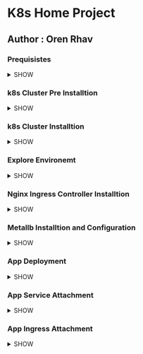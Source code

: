 # K8s Home Project 

## Author : Oren Rhav 

### Prequisistes
<details><summary>SHOW</summary>
<p>
Installation method: Kubespray 
3 nodes cluster 
1 bastion 
OS Ubuntu 20.04 
CPU: 4
RAM: 8


On bastion:
update and upgrade 
Installed Ansible 2.11+ and jinja2 version 2.11+ 
made sure I’m able to ssh without password by copy the keys to the ansible hosts 
hosts in etc/hosts are published in each node

On nodes: 
update and upgrade 
put user into sudoers
made sure they are having internet connection 
</p>
</details>  


### k8s Cluster Pre Installtion
<details><summary>SHOW</summary>
<p>
Make sure Bastion hosts files has a naming for everyone

![image](https://user-images.githubusercontent.com/117763723/221857982-a233f129-bde4-4363-8ba7-97bba4e8edf4.png)


Git clone the kubespray github project.

Creating the cluster inventory hosts: 
- cp -r inventory/sample inventory/dev-cluter
- declare -a IPS=(192.168.1.51 192.168.1.52 192.168.1.53)  < put here the nodes IP for the cluster 
- CONFIG_FILE=inventory/dev-cluter/hosts.yml python3 contrib/inventory_builder/inventory.py ${IPS[@]}
look at below image for expeted output : 
![image](https://user-images.githubusercontent.com/117763723/221852389-b4748696-f106-4cee-9e69-ce8c284b9edb.png)

Inverntory should look like this: 
```
all:
  hosts:
    master-dev-1:
      ansible_host: 192.168.1.51
      ip: 192.168.1.51
      access_ip: 192.168.1.51
    worker-dev-01:
      ansible_host: 192.168.1.52
      ip: 192.168.1.52
      access_ip: 192.168.1.52
    worker-dev-02:
      ansible_host: 192.168.1.53
      ip: 192.168.1.53
      access_ip: 192.168.1.53
  children:
    kube_control_plane:
      hosts:
        master-dev-01:
    kube_node:
      hosts:
        master-dev-01:
        worker-dev-01:
        worker-dev-02:
    etcd:
      hosts:
        master-dev-01:
    k8s_cluster:
      children:
        kube_control_plane:
        kube_node:
    calico_rr:
      hosts: {}
```

Apply ipv4 network routing capabilities and load on each host:

```
sudo echo "net.ipv4.ip_forward=1" >> /etc/sysctl.conf && sysctl -p
```

Change Addons values 

```
vim inventory/dev-cluter/group_vars/k8s_cluster/addons.yml
```

Get all lines approved make sure not missed anything you wanted to add: 

```
cat inventory/dev-cluter/group_vars/k8s_cluster/addons.yml  | grep -v '#' | grep -v 'false' | awk NF
```
```
dashboard_enabled: true
helm_enabled: true
metrics_server_enabled: true
ingress_publish_status_address: ""
krew_root_dir: "/usr/local/krew"
```

**Ingress -Controller is enabled by default to get install so make sure to put set false instead of true **

```
ingress_nginx_enabled = flase
```


Modify the k8s-cluster-yaml Configurations under inventory/youprojectName/group_vars/k8s_cluster-k8s-cluter.yaml
CNI, cluster name, pod and services subnets, and the container runtime manager, Arp strict in case of metallb, also apply multus as it better of with it and doesn’t bother the CNI itself

For exmaple: 

```
kube_version: v1.26.1
kube_network_plugin: calico
container_manager: crio
kube_proxy_strict_arp: true 
kubeconfig_localhost: true
cluster_name: cluster.local (can other name you want like home.local or cluster.home.net)
```
</p>
</details> 

### k8s Cluster Installtion 
<details><summary>SHOW</summary>
<p>

**Before Running the installation please make sure firewall or Iptables are not running on any host: 
If running on Ubuntu then do: **


Lets check ping are successful from host/bastion server 

```
ansible -i inventory/<yourProjectName>/hosts.yml all -m ping -b -u kubeadmin | grep SUCCESS
```

If All is good then run the playbook ansible version must be running ansible between 2.11 to 2.13 versions 


**Now Run The Installtion **

```
ansible-playbook -i inventory/dev-cluter/hosts.yml cluster.yml -u kubeadmin -b
```


**Installation runs between 20 to 30 minutes **

</p>
</details> 

### Explore Environemt 
<details><summary>SHOW</summary>
<p>
To Start Exploring Enviroment we need to load the k8s environment to load it we need the kubeconfig file  
This File is called the kubeconfig 
and the kubespray matter it is creating an admin.conf file at the master node 

**At the bastion server you need to configure the admin conf to connect to the cluster via the master node which is the controlplaine when you are querying for pods, svc etc. 
**


Checking Cluster Connectivity 

1.	Copy the admin.conf file from master node into the bastion-server 
admin.conf is at /etc/Kubernetes at master-node. 
copy it to your bastion host home directory. 

2.	At the bastion server you need to configure the admin conf to connect to the cluster via the master node which is the controlplaine when you are querying for pods, svc etc. 

a. configure the /etc/hosts file and add a name to the master node for convenience
 
b. Then edit admin conf file and adjust the url with the name: 
 
c. Export the admin.conf as KUBECONFIG :
```
export KUBECONFIG=admin.conf 
```

d. now run the following command, and see that you are a running 3 nodes cluster at ready state: 
```
 kubectl get nodes  
```
![image](https://user-images.githubusercontent.com/117763723/221905880-2f0db023-8dab-48e7-98a9-bf3e7c86d910.png)


e. Also Explore you initiative deployment configuration and also make sure pods are running
Execute :
``` 
kubectl get pods -A
  ```
![image](https://user-images.githubusercontent.com/117763723/221908688-3dfe1181-d03a-4bd7-85fd-61847632c778.png)

On Basic Overall both commands to check the first state 

![image](https://user-images.githubusercontent.com/117763723/221918161-fc492d8f-4bf0-4f20-895f-b14994b3c113.png)

 </p>
</details> 

### Nginx Ingress Controller Installtion 

<details><summary>SHOW</summary>
<p>
After We made Sure cluster is operational and up we need to install the Nginx-Ingress Controller 

In Previous Section you Can see here that im not having an ingress or loadbalcancer to shift traffic inside the Kubernetes cluster.
For that I will be using helm charts to deploy Ingress controller of type Nginx 

```
A Few word about ingress: 
An Ingress in Kubernetes exposes HTTP and HTTPS routes from outside the cluster to services running within the cluster

**Ingress Controller:**
An Ingress controller is what fulfils the Ingress, usually with a load balancer. Below is an example on how an Ingress sends all the client traffic to a Service in Kubernetes Cluster:
Helm Nginx Ingress Controller Deployment 
```

```
1.	Make sure to have helm3 install on the bastion host and master node 

2.	Download latest stable Release of Nginx Ingress Controller:
    # controller_tag=$(curl -s https://api.github.com/repos/kubernetes/ingress-nginx/releases/latest | grep tag_name | cut -d '"' -f 4)
    # wget https://github.com/kubernetes/ingress-nginx/archive/refs/tags/${controller_tag}.tar.gz

3.	Extract The file Downloaded: 
    # tar xvf ${controller_tag}.tar.gz

4. Switch to Directory Created: 
   # cd ingress-nginx-${controller_tag}

5. Change your working directory to charts folder:
   # cd charts/ingress-nginx/

6. Create namespace
   kubectl create namespace ingress-nginx

7. Change values.yaml file to set number of replicas to the number of the node in the envrioments: 


 # vim values.yaml 
 # Change replicas from 1 pod to number of nodes in the case is 3: 
```
change here: At line  809
![image](https://user-images.githubusercontent.com/117763723/221919530-1a3fb667-1090-4e42-97c4-21aaeaff89ed.png)
And Here: At line 310
![image](https://user-images.githubusercontent.com/117763723/221919581-5433431f-b3b5-4940-afc6-7b78631ca3c5.png)


```
8. Deploy the nginx-controller:
    # helm install -n ingress-nginx ingress-nginx  -f values.yaml .
```
9. You should be getting the following output: 
![image](https://user-images.githubusercontent.com/117763723/221920107-4aacd21d-5a23-42e8-a6c6-3d7ce8305aab.png)

10 .Check al ingress-nginx namespace resource
```
kubectl get all -n ingress-nginx 
```

11. Make sure all ingress-controller pods are running
```
kubectl get pod -n ingress-nginx 
```
In my Case 3 pods  are running as I specified (having 1 master and 2 workers) : 
![image](https://user-images.githubusercontent.com/117763723/221920675-66b69a30-5ef9-43c6-962a-d5eac500b711.png)
</p>
</details> 

### Metallb Installtion and Configuration 

<details><summary>SHOW</summary>
<p>
By Default The Above Helm Chart Executed comes with LoadBalancer Service type for the ingress-nginx-controller. I decied to stick with it and not using the nodePort Method 
There fore i will be needed an upper level plugin for that service. 
Therefor  i will be using the metallb plugin to have that loadbalancer we need.

```
1.	Install metallb 
a. Get the latest MetalLB release tag:
 #   MetalLB_RTAG=$(curl -s https://api.github.com/repos/metallb/metallb/releases/latest|grep tag_name|cut -d '"' -f 4|sed 's/v//')
# echo $MetalLB_RTAG

b . create a directory for metallb 
   # mkdir metallb
   # cd metallb 

c. download the installation manifest: 
# wget \  https://raw.githubusercontent.com/metallb/metallb/v$MetalLB_RTAG/config/manifests/metallb-native.yaml

d. install it over the k8s cluster 
  #   kubectl apply -f metallb-native.yaml

You should  be be getting the following output : 
**namespace/metallb-system created
customresourcedefinition.apiextensions.k8s.io/addresspools.metallb.io created
customresourcedefinition.apiextensions.k8s.io/bfdprofiles.metallb.io created
customresourcedefinition.apiextensions.k8s.io/bgpadvertisements.metallb.io created
customresourcedefinition.apiextensions.k8s.io/bgppeers.metallb.io created
customresourcedefinition.apiextensions.k8s.io/communities.metallb.io created
customresourcedefinition.apiextensions.k8s.io/ipaddresspools.metallb.io created
customresourcedefinition.apiextensions.k8s.io/l2advertisements.metallb.io created
serviceaccount/controller created
serviceaccount/speaker created
role.rbac.authorization.k8s.io/controller created
role.rbac.authorization.k8s.io/pod-lister created
clusterrole.rbac.authorization.k8s.io/metallb-system:controller created
clusterrole.rbac.authorization.k8s.io/metallb-system:speaker created
rolebinding.rbac.authorization.k8s.io/controller created
rolebinding.rbac.authorization.k8s.io/pod-lister created
clusterrolebinding.rbac.authorization.k8s.io/metallb-system:controller created
clusterrolebinding.rbac.authorization.k8s.io/metallb-system:speaker created
secret/webhook-server-cert created
service/webhook-service created
deployment.apps/controller created
daemonset.apps/speaker created
validatingwebhookconfiguration.admissionregistration.k8s.io/metallb-webhook-configuration created**

2.	Check and list running pods 
root@bastion-dev:/home/kubeadmin/manifests# kubectl get pods -n metallb-system
NAME                          READY   STATUS    RESTARTS   AGE
controller-68bf958bf9-gbt2d   1/1     Running   0          77m
speaker-bgtdh                 1/1     Running   0          77m
speaker-gcsml                 1/1     Running   0          77m
speaker-jtwqf                 1/1     Running   0          77m
```
Now Create the LoadBalancer Service Pool of ip Address

```
vim/nano ip_pooladdresses.yaml

apiVersion: metallb.io/v1beta1
kind: IPAddressPool
metadata:
  name: production
   namespace: metallb-system
spec:
  addresses:
   - 192.168.1.52-192.168.1.55
- - -
apiVersion: metallb.io/v1beta1
kind: L2Advertisement
metadata:
  name: l2-advert
  namespace: metallb-system
``` 
Now it will allocates any ip from that pool, since only my workers IP's are in there it will allocates 192.168.1.52 and 192.168.1.53

Apply ip-pool object 

```
kubectl create -f  ipaddress_pools.yaml
```

All is left is to connect the Ingress-controller to metallb since the ingress-controller's service is LoadBlancer type

```
1. I Patched the Ingress to the loadBalancer just to make sure it is in the correct service 
  # kubectl -n ingress-nginx patch svc ingress-nginx-controller --type='json' -p '[{"op":"replace","path":"/spec/type","value":"LoadBalancer"}]'

got the following output: 
service/ingress-nginx-controller patched (no change) 

```
**service was already on LoadBlancer Type 
I wasn’t deployed ingress-nginx-controller with nodeport service type**

All patched together and IPs have been assinged, we can now proceed to build and deploy our app 
</p>
</details> 

### App Deployment 

<details><summary>SHOW</summary>
<p>
1.	In order to have the app over k8s you need a docker image when deploying the pods.
    When deploying pods with containers in it they will need an image which holds your app. 

    For this to happen you will have to create a dockerfile and from it to build the the image


1. create a directory, which in this diractory you will store all the application filesystem and code. 
2. cd to that Directory after done with building the code and app FS, and in that directore create a Dockerfile to hold up your application to an image
** Of Course make sure you have docker-ce installed on your host**

3. Execute the following: 

```
"docker build  <registry-user-name>/<name-of-repository>:<tag> ." (don’t forget the dot)
```

For example in my case:

```
 docker build orenrahav/flask-app:test-v1 .
```

Then Push it to your registry - make sure you are logged in before doing this 

```
"docker push <image-name>:<tage>  == docker push <registry-user-name>/<name-of-repository>:<tag>"
```
In this case i was able to jump over the image tagging stage

My Docker registry image wich i pushed 
![image](https://user-images.githubusercontent.com/117763723/221927565-0a13f64e-abd2-4ce2-b4f3-38d55869a1f8.png)

Now We can deploy our app, i decided to deploy it all over the node workes and masters

Beware that in here i have deployed the pods services and ingress in a namespace called **tbd** i wanted to todo it as **TBD**, but k8s doesnt except UPPER case
due to one of their RFC's

```
apiVersion: apps/v1
kind: Deployment
metadata:
  name: flask-app
  namespace: tbd
spec:
   replicas: 3
   selector:
      matchLabels:
        app: flask
        dev: test
   template:
     metadata:
       labels:
         app: flask
         dev: test
     spec:
       containers:
       - name: flask-cont
         image: orenrahav/flask-app:test-v1
         ports:
         - containerPort: 8080
```

![image](https://user-images.githubusercontent.com/117763723/221928916-e7859c96-b700-45a6-a46c-931acc002eb4.png)

I have told in the end since my app in the end using port 8080 i was telling container inside the pod to communicate over port 8080

</p>
</details> 

### App Service Attachment 

<details><summary>SHOW</summary>
<p>

Now we need to expose out pods to the cluster network 
Therfore we will assign as service to those pods: 

They way it is assigning them its by labels - look at previous section at the deployment file, and see the labels i have attached to the pods
app=flask and dev=test

Below the service yaml file for it

```
apiVersion: v1
kind: Service
metadata:
   name: flask-service
   namespace: tbd
spec:
   selector:
     app: flask
     dev: test
   ports:
   - protocol: TCP
     port: 8080
     targetPort: 8080
   type: ClusterIP
```

The Service should be of type ClusterIP, dont forget i have an ingress which will get the request for the app and communicate it back to the service and from service to pods. 

</p>
</details>

### App Ingress Attachment  

<details><summary>SHOW</summary>
<p>
For the Most cruical part, the ingress-nginx deployment

For us to get to the app which relies inside the pods we need an ingress to catch out requeste/traffic and deliver it inside to the cluster from outside the cluster
I will assing the ingress backend to the pods service whci i have assigned previously and also give it a host/domain to direct my reuqest

```
apiVersion: networking.k8s.io/v1
kind: Ingress
metadata:
  name: flask-ingress
  namespace: tbd
spec:
  ingressClassName: nginx
  rules:
  - host: flask-demo.apps.cluster.local
    http:
     paths:
     - path: /
       pathType: Prefix
       backend:
        service:
          name: flask-service
          port:
           number: 8080
```

In this exmaple i have told ingress to take request over http(port 80)
In order for me to do this i cannot just get in, i will need to use the host name i provided to the app which the ingress will expect to get the request from. 

The URL i will put in the browser will be: 
```
flask-demo.apps.cluster.local
```

Since im not having a core network or external IP to translate my request, i will use my local computer dns and edit the host file to be: 

```
 192.168.1.52 flask-demo.apps.cluster.local 
 192.168.1.53 flask-demo.apps.cluster.local
```
I can do only once since my ingress can get request from both ends

Now putting the URL in my brower (i have used chrome in icgonito for not store cache) got me the expected result and im able to get into my app from outside the cluster!

![image](https://user-images.githubusercontent.com/117763723/221932769-e71626c1-f92f-4ed5-943c-b93222483031.png)

</p>
</details>
